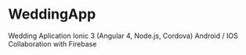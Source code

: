 # WeddingApp
Wedding Aplication Ionic 3 (Angular 4, Node.js, Cordova) Android / IOS Collaboration with Firebase
